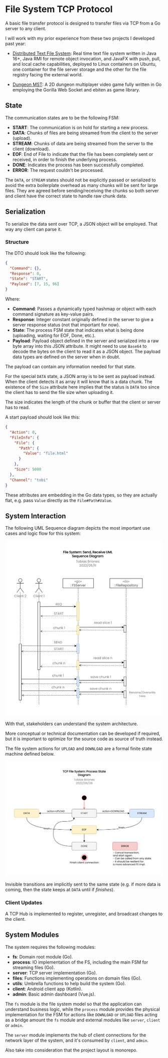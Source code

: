 <!-- Copyright (c) 2022 Tobias Briones. All rights reserved. -->
<!-- SPDX-License-Identifier: BSD-3-Clause -->
<!-- This file is part of https://github.com/tobiasbriones/ep-tcp-file-system -->

# File System TCP Protocol

A basic file transfer protocol is designed to transfer files via TCP from a Go
server to any client.

I will work with my prior experience from these two projects I developed past
year:

- [Distributed Text File System](https://github.com/tobiasbriones/cp-unah-mm545-distributed-text-file-system):
  Real time text file system written in Java 16+, Java RMI for remote object
  invocation, and JavaFX with push, pull, and local cache capabilities, deployed
  to Linux containers on Ubuntu, one container for the file server storage and
  the other for the file registry facing the external world.

- [Dungeon MST](https://github.com/tobiasbriones/dungeon-mst): A 2D dungeon
  multiplayer video game fully written in Go employing the Gorilla Web Socket
  and ebiten as game library.

## State

The communication states are to be the following FSM:

- **START**: The communication is on hold for starting a new process.
- **DATA**: Chunks of files are being streamed from the client to the server 
  (upload).
- **STREAM**: Chunks of data are being streamed from the server to the 
  client (download).
- **EOF**: End of File to indicate that the file has been completely sent or 
  received, in order to finish the underlying process.
- **DONE**: Indicates the process has been successfully completed.
- **ERROR**: The request couldn't be processed.

The `DATA`, or `STREAM` states should not be explicitly passed or serialized to
avoid the extra boilerplate overhead as many chunks will be sent for large 
files. They are agreed before sending/receiving the chunks so both server 
and client have the correct state to handle raw chunk data.

## Serialization

To serialize the data sent over TCP, a JSON object will be employed. That way
any client can parse it.

### Structure

The DTO should look like the following:

```json
{
  "Command": {},
  "Response": 0,
  "State": "START",
  "Payload": [7, 15, 96]
}
```

Where:

- **Command**: Passes a dynamically typed hashmap or object with each 
  command signature as key-value pairs.
- **Response**: Integer constant originally defined in the server to give a 
  server response status (not that important for now).
- **State**: The process FSM state that indicates what is being done 
  (uploading, waiting for EOF, Done, etc.).
- **Payload**: Payload object defined in the server and serialized into a 
  raw byte array into this JSON attribute. It might need to use `Base64` to 
  decode the bytes on the client to read it as a JSON object. The payload data 
  types are defined on the server when in doubt.

The payload can contain any information needed for that state.

For the special `DATA` state, a JSON array is to be sent as payload instead.
When the client detects it as array it will know that is a data chunk. The
existence of the `Size` attribute here implies that the status is `DATA` too 
since the client has to send the file size when uploading it.

The size indicates the length of the chunk or buffer that the client or server
has to read.

A start payload should look like this:

```json
{
  "Action": 0,
  "FileInfo": {
    "File": {
      "Path": {
        "Value": "file.html"
      }
    },
    "Size": 5000
  },
  "Channel": "tobi"
}
```

These attributes are embedding in the Go data types, so they are actually 
flat, e.g. pass `Value` directly as the `File#Path#Value`.

## System Interaction

The following UML Sequence diagram depicts the most important use cases and
logic flow for this system:

![FS Send Receive](tcp-fs-uml-sequence-diagram.svg)

With that, stakeholders can understand the system architecture.

More conceptual or technical documentation can be developed if required, but it
is important to optimize for the source code as source of truth instead.

The file system actions for `UPLOAD` and `DOWNLOAD` are a formal finite state
machine defined below.

![FS Send Receive State Diagram](tcp-fs-process-state-diagram.svg)

Invisible transitions are implicitly sent to the same state (e.g. if more 
data is coming, then the state keeps at `DATA` until if *finishes*).

### Client Updates

A TCP Hub is implemented to register, unregister, and broadcast changes to the
client.

## System Modules

The system requires the following modules:

- **fs**: Domain root module (Go).
- **process**: IO implementation of the FS, including the main FSM for streaming
  files (Go).
- **server**: TCP server implementation (Go).
- **files**: Functions implementing operations on domain files (Go).
- **utils**: Umbrella functions to help build the system (Go). 
- **client**: Android client app (Kotlin).
- **admin**: Basic admin dashboard (Vue.js).

The `fs` module is the file system model so that the application can understand
business logic, while the `process` module provides the physical implementation
for the FSM for actions like `DOWNLOAD` or `UPLOAD` files acting as a bridge
amount the `fs` module and external modules like `server`,
`client` or `admin`.

The `server` module implements the hub of client connections for the network
layer of the system, and it's consumed by `client`, and `admin`.

Also take into consideration that the project layout is monorepo.

